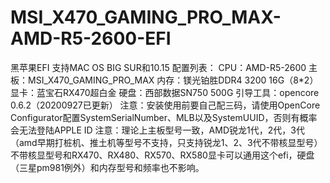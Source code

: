 # MSI_X470_GAMING_PRO_MAX-AMD-R5-2600-EFI
黑苹果EFI
支持MAC OS BIG SUR和10.15
配置列表：
CPU：AMD-R5-2600
主板：MSI_X470_GAMING_PRO_MAX
内存：镁光铂胜DDR4 3200 16G（8*2）
显卡：蓝宝石RX470超白金
硬盘：西部数据SN750 500G
引导工具：opencore 0.6.2（20200927已更新）
注意：安装使用前要自己配三码，请使用OpenCore Configurator配置SystemSerialNumber、MLB以及SystemUUID，否则有概率会无法登陆APPLE ID
注意：理论上主板型号一致，AMD锐龙1代，2代，3代（amd早期打桩机、推土机等型号不支持，只支持锐龙1、2、3代不带核显型号）不带核显型号和RX470、RX480、RX570、RX580显卡可以通用这个efi，硬盘（三星pm981例外）和内存型号和频率也不影响。
